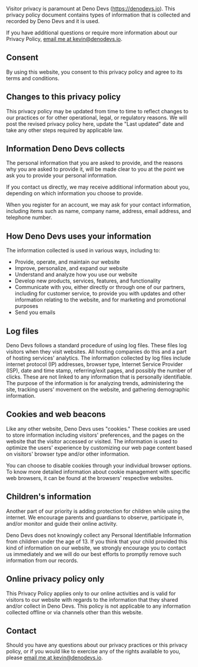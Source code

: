 Visitor privacy is paramount at Deno Devs (https://denodevs.io). This privacy
policy document contains types of information that is collected and recorded by
Deno Devs and it is used.

If you have additional questions or require more information about our Privacy
Policy, <a href="mailto:kevin@denodevs.io">email me at kevin@denodevs.io</a>.

## Consent

By using this website, you consent to this privacy policy and agree to its terms
and conditions.

## Changes to this privacy policy

This privacy policy may be updated from time to time to reflect changes to our
practices or for other operational, legal, or regulatory reasons. We will post
the revised privacy policy here, update the "Last updated" date and take any
other steps required by applicable law.

## Information Deno Devs collects

The personal information that you are asked to provide, and the reasons why you
are asked to provide it, will be made clear to you at the point we ask you to
provide your personal information.

If you contact us directly, we may receive additional information about you,
depending on which information you choose to provide.

When you register for an account, we may ask for your contact information,
including items such as name, company name, address, email address, and
telephone number.

## How Deno Devs uses your information

The information collected is used in various ways, including to:

- Provide, operate, and maintain our website
- Improve, personalize, and expand our website
- Understand and analyze how you use our website
- Develop new products, services, features, and functionality
- Communicate with you, either directly or through one of our partners,
  including for customer service, to provide you with updates and other
  information relating to the website, and for marketing and promotional
  purposes
- Send you emails

## Log files

Deno Devs follows a standard procedure of using log files. These files log
visitors when they visit websites. All hosting companies do this and a part of
hosting services' analytics. The information collected by log files include
internet protocol (IP) addresses, browser type, Internet Service Provider (ISP),
date and time stamp, referring/exit pages, and possibly the number of clicks.
These are not linked to any information that is personally identifiable. The
purpose of the information is for analyzing trends, administering the site,
tracking users' movement on the website, and gathering demographic information.

## Cookies and web beacons

Like any other website, Deno Devs uses "cookies." These cookies are used to
store information including visitors' preferences, and the pages on the website
that the visitor accessed or visited. The information is used to optimize the
users' experience by customizing our web page content based on visitors' browser
type and/or other information.

You can choose to disable cookies through your individual browser options. To
know more detailed information about cookie management with specific web
browsers, it can be found at the browsers' respective websites.

## Children's information

Another part of our priority is adding protection for children while using the
internet. We encourage parents and guardians to observe, participate in, and/or
monitor and guide their online activity.

Deno Devs does not knowingly collect any Personal Identifiable Information from
children under the age of 13. If you think that your child provided this kind of
information on our website, we strongly encourage you to contact us immediately
and we will do our best efforts to promptly remove such information from our
records.

## Online privacy policy only

This Privacy Policy applies only to our online activities and is valid for
visitors to our website with regards to the information that they shared and/or
collect in Deno Devs. This policy is not applicable to any information collected
offline or via channels other than this website.

## Contact

Should you have any questions about our privacy practices or this privacy
policy, or if you would like to exercise any of the rights available to you,
please <a href="mailto:kevin@denodevs.io">email me at kevin@denodevs.io</a>.
